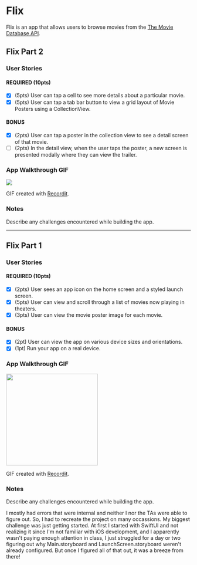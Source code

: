 # Flix

Flix is an app that allows users to browse movies from the [The Movie Database API](http://docs.themoviedb.apiary.io/#).

## Flix Part 2

### User Stories

#### REQUIRED (10pts)
- [x] (5pts) User can tap a cell to see more details about a particular movie.
- [x] (5pts) User can tap a tab bar button to view a grid layout of Movie Posters using a CollectionView.

#### BONUS
- [x] (2pts) User can tap a poster in the collection view to see a detail screen of that movie.
- [ ] (2pts) In the detail view, when the user taps the poster, a new screen is presented modally where they can view the trailer.

### App Walkthrough GIF

<img src='https://recordit.co/pgcOAAvD8A.gif'/>

GIF created with [Recordit](https://recordit.co).

### Notes
Describe any challenges encountered while building the app.

---

## Flix Part 1

### User Stories
#### REQUIRED (10pts)
- [x] (2pts) User sees an app icon on the home screen and a styled launch screen.
- [x] (5pts) User can view and scroll through a list of movies now playing in theaters.
- [x] (3pts) User can view the movie poster image for each movie.

#### BONUS
- [x] (2pt) User can view the app on various device sizes and orientations.
- [x] (1pt) Run your app on a real device.

### App Walkthrough GIF

<img src="https://recordit.co/vWJecVvBIu.gif" width='250'/>

GIF created with [Recordit](https://recordit.co).

### Notes
Describe any challenges encountered while building the app.

I mostly had errors that were internal and neither I nor the TAs were able to figure out. So, I had to recreate the project on many occassions. My biggest challenge was just getting started. At first I started with SwiftUI and not realizing it since I'm not familiar with iOS development, and I apparently wasn't paying enough attention in class, I just struggled for a day or two figuring out why Main.storyboard and LaunchScreen.storyboard weren't already configured. But once I figured all of that out, it was a breeze from there!
